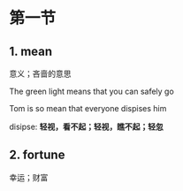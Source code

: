 # 第一节



## 1. mean

意义；吝啬的意思

The green light means that you can safely go

Tom is so mean that everyone dispises him



disipse:  **轻视，看不起；轻视，瞧不起；轻忽**





## 2. fortune

幸运；财富


